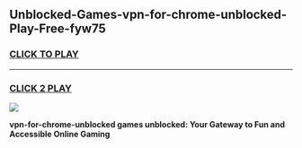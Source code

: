 
## Unblocked-Games-vpn-for-chrome-unblocked-Play-Free-fyw75
<h3>
<a href="https://premium76.site?title=vpn-for-chrome-unblocked&ref=12A">CLICK TO PLAY</a></h3>
<hr>

<h3>
<a href="https://premium76.site?title=vpn-for-chrome-unblocked&ref=12A">CLICK 2 PLAY</a>
  
</h3>

<a href="https://premium76.site?title=vpn-for-chrome-unblocked&ref=12A"><img src="https://clearcache.store/games.png"></a>


**vpn-for-chrome-unblocked games unblocked: Your Gateway to Fun and Accessible Online Gaming**
